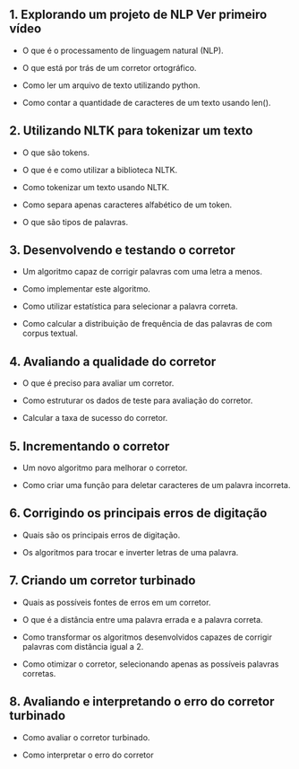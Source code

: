 ## 1. Explorando um projeto de NLP Ver primeiro vídeo

- O que é o processamento de linguagem natural (NLP).

- O que está por trás de um corretor ortográfico.

- Como ler um arquivo de texto utilizando python.

- Como contar a quantidade de caracteres de um texto usando len().


## 2. Utilizando NLTK para tokenizar um texto

- O que são tokens.

- O que é e como utilizar a biblioteca NLTK.

- Como tokenizar um texto usando NLTK.

- Como separa apenas caracteres alfabético de um token.

- O que são tipos de palavras.


## 3. Desenvolvendo e testando o corretor

- Um algoritmo capaz de corrigir palavras com uma letra a menos.

- Como implementar este algoritmo.

- Como utilizar estatística para selecionar a palavra correta.

- Como calcular a distribuição de frequência de das palavras de com corpus textual.


## 4. Avaliando a qualidade do corretor

- O que é preciso para avaliar um corretor.

- Como estruturar os dados de teste para avaliação do corretor.

- Calcular a taxa de sucesso do corretor.


## 5. Incrementando o corretor

- Um novo algoritmo para melhorar o corretor.

- Como criar uma função para deletar caracteres de um palavra incorreta.


## 6. Corrigindo os principais erros de digitação

- Quais são os principais erros de digitação.

- Os algoritmos para trocar e inverter letras de uma palavra.


## 7. Criando um corretor turbinado

- Quais as possíveis fontes de erros em um corretor.

- O que é a distância entre uma palavra errada e a palavra correta.

- Como transformar os algoritmos desenvolvidos capazes de corrigir palavras com distância igual a 2.

- Como otimizar o corretor, selecionando apenas as possíveis palavras corretas.


## 8. Avaliando e interpretando o erro do corretor turbinado

- Como avaliar o corretor turbinado.

- Como interpretar o erro do corretor








